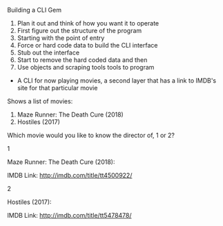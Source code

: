 Building a CLI Gem

1. Plan it out and think of how you want it to operate
2. First figure out the structure of the program
3. Starting with the point of entry
4. Force or hard code data to build the CLI interface
5. Stub out the interface
6. Start to remove the hard coded data and then
7. Use objects and scraping tools tools to program

- A CLI for now playing movies, a second layer that has a link to IMDB's site for that particular movie

Shows a list of movies:

1. Maze Runner: The Death Cure (2018)
2. Hostiles (2017)

Which movie would you like to know the director of, 1 or 2?

1

Maze Runner: The Death Cure (2018):

IMDB Link: http://imdb.com/title/tt4500922/

2

Hostiles (2017):

IMDB Link: http://imdb.com/title/tt5478478/
